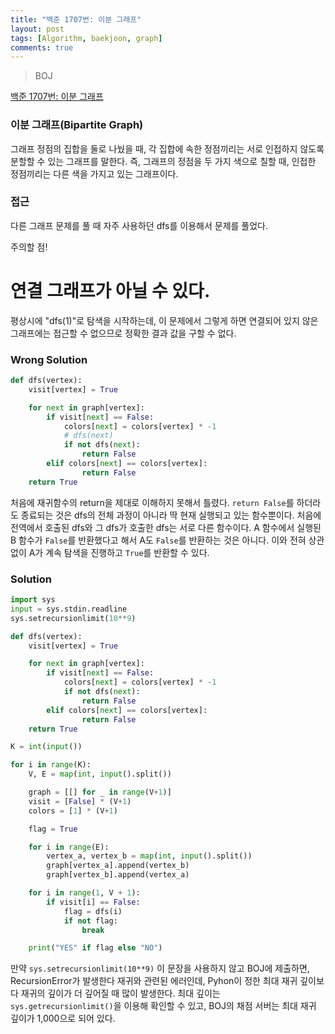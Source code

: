 ```yaml
---
title: "백준 1707번: 이분 그래프"
layout: post
tags: [Algorithm, baekjoon, graph]
comments: true
---
```


> BOJ

[백준 1707번: 이분 그래프](https://www.acmicpc.net/problem/1707)

### 이분 그래프(Bipartite Graph)

그래프 정점의 집합을 둘로 나눴을 때, 각 집합에 속한 정점끼리는 서로 인접하지 않도록 분할할 수 있는 그래프를 말한다.
즉, 그래프의 정점을 두 가지 색으로 칠할 때, 인접한 정점끼리는 다른 색을 가지고 있는 그래프이다.

### 접근

다른 그래프 문제를 풀 때 자주 사용하던 dfs를 이용해서 문제를 풀었다.

주의할 점!

# 연결 그래프가 아닐 수 있다.

평상시에 "dfs(1)"로 탐색을 시작하는데, 이 문제에서 그렇게 하면 연결되어 있지 않은 그래프에는 접근할 수 없으므로 정확한 결과 값을 구할 수 없다.

### Wrong Solution

```python
def dfs(vertex):
    visit[vertex] = True

    for next in graph[vertex]:
        if visit[next] == False:
            colors[next] = colors[vertex] * -1
            # dfs(next)
            if not dfs(next):
                return False
        elif colors[next] == colors[vertex]:
                return False
    return True
```

처음에 재귀함수의 return을 제대로 이해하지 못해서 틀렸다.
`return False`를 하더라도 종료되는 것은 dfs의 전체 과정이 아니라 딱 현재 실행되고 있는 함수뿐이다. 처음에 전역에서 호출된 dfs와 그 dfs가 호출한 dfs는 서로 다른 함수이다.
A 함수에서 실행된 B 함수가 `False`를 반환했다고 해서 A도 `False`를 반환하는 것은 아니다. 이와 전혀 상관 없이 A가 계속 탐색을 진행하고 `True`를 반환할 수 있다.

### Solution

```python
import sys
input = sys.stdin.readline
sys.setrecursionlimit(10**9)

def dfs(vertex):
    visit[vertex] = True

    for next in graph[vertex]:
        if visit[next] == False:
            colors[next] = colors[vertex] * -1
            if not dfs(next):
                return False
        elif colors[next] == colors[vertex]:
                return False
    return True

K = int(input())

for i in range(K):
    V, E = map(int, input().split())

    graph = [[] for _ in range(V+1)]
    visit = [False] * (V+1)
    colors = [1] * (V+1)

    flag = True

    for i in range(E):
        vertex_a, vertex_b = map(int, input().split())
        graph[vertex_a].append(vertex_b)
        graph[vertex_b].append(vertex_a)

    for i in range(1, V + 1):
        if visit[i] == False:
            flag = dfs(i)
            if not flag:
                break

    print("YES" if flag else "NO")
```

만약 `sys.setrecursionlimit(10**9)` 이 문장을 사용하지 않고 BOJ에 제출하면, RecursionError가 발생한다 재귀와 관련된 에러인데, Pyhon이 정한 최대 재귀 깊이보다 재귀의 깊이가 더 깊어질 때 많이 발생한다. 최대 깊이는 `sys.getrecursionlimit()`을 이용해 확인할 수 있고, BOJ의 채점 서버는 최대 재귀 깊이가 1,000으로 되어 있다.
